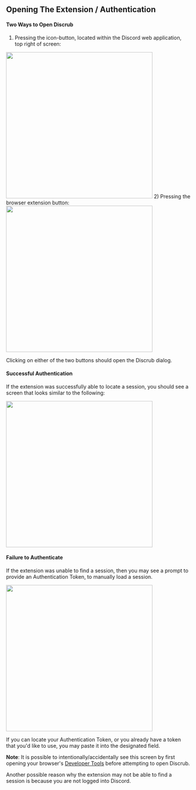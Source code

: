 ## Opening The Extension / Authentication

#### Two Ways to Open Discrub
1) Pressing the icon-button, located within the Discord web application, top right of screen:
<img width="400px" src="https://i.imgur.com/eqaiGhu.png">
2) Pressing the browser extension button:
<img width="400px" src="https://i.imgur.com/1iYDqn4.png">

Clicking on either of the two buttons should open the Discrub dialog.

#### Successful Authentication
If the extension was successfully able to locate a session, you should see a screen that looks similar to the following:

<img width="400px" src="https://i.imgur.com/j46EN3T.png">

#### Failure to Authenticate
If the extension was unable to find a session, then you may see a prompt to provide an Authentication Token, to manually load a session.

<img width="400px" src="https://i.imgur.com/3HWU7zI.png">

If you can locate your Authentication Token, or you already have a token that you'd like to use, you may paste it into the designated field.

**Note**: It is possible to intentionally/accidentally see this screen by first opening your browser's [Developer Tools](https://developer.chrome.com/docs/devtools/open) before attempting to open Discrub.

Another possible  reason why the extension may not be able to find a session is because you are not logged into Discord.
